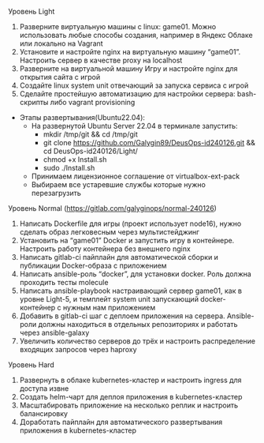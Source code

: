 Уровень Light
1. Разверните виртуальную машины с linux: game01. Можно использовать любые способы создания, например в Яндекс Облаке или локально на Vagrant
2. Установите и настройте nginx на виртуальную машину “game01”. Настроить сервер в качестве proxy на localhost
3. Разверните на виртуальной машину Игру и настройте nginx для открытия сайта с игрой
4. Создайте linux system unit отвечающий за запуска сервиса с игрой
5. Сделайте простейшую автоматизацию для настройки сервера: bash-скрипты либо vagrant provisioning
 -  Этапы развертывания(Ubuntu22.04):
       - На развернутой Ubuntu Server 22.04 в терминале запустить:
         - mkdir /tmp/git && cd /tmp/git
         - git clone https://github.com/Galygin89/DeusOps-id240126.git && cd DeusOps-id240126/Light/
         - chmod +x Install.sh
         - sudo ./Install.sh
       - Принимаем лицензионное соглашение от virtualbox-ext-pack
       - Выбираем все устаревшие службы которые нужно перезагрузить
   

Уровень Normal (https://gitlab.com/galyginops/normal-240126)
1. Написать Dockerfile для игры (проект использует node16), нужно сделать образ легковесным через мультистейджинг
2. Установить на “game01” Docker и запустить игру в контейнере. Настроить работу контейнера без внешнего nginx
3. Написать gitlab-ci пайплайн для автоматической сборки и публикации Docker-образа с приложением
4. Написать ansible-роль “docker”, для установки docker. Роль должна проходить тесты molecule
5. Написать ansible-playbook настраивающий сервер game01, как в уровне Light-5, и темплейт system unit запускающий docker-контейнер с нужным нам приложением
6. Добавить в gitlab-ci шаг с деплоем приложения на сервера. Ansible-роли должны находиться в отдельных репозиториях и работать через ansible-galaxy
7. Увеличить количество серверов до трёх и настроить распределение входящих запросов через haproxy 


Уровень Hard
1. Развернуть в облаке kubernetes-кластер и настроить ingress для доступа извне
2. Создать helm-чарт для деплоя приложения в kubernetes-кластер
3. Масштабировать приложение на несколько реплик и настроить балансировку
4. Доработать пайплайн для автоматического развертывания приложения в kubernetes-кластер
